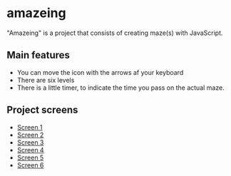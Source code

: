 # amazeing


"Amazeing" is a project that consists of creating maze(s) with JavaScript.


## Main features

  - You can move the icon with the arrows af your keyboard
  - There are six levels
  - There is a little timer, to indicate the time you pass on the actual maze.

## Project screens


- [Screen 1](screenshots/level1.png)
- [Screen 2](screenshots/level2.png)
- [Screen 3](screenshots/level3.png)
- [Screen 4](screenshots/level4.png)
- [Screen 5](screenshots/level5.png)
- [Screen 6](screenshots/level6.png)
